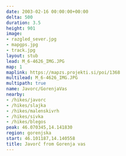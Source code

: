 ```yaml
---
date: 2003-02-16 00:00:00+00:00
delta: 500
duration: 3.5
height: 901
image:
- razgled_sever.jpg
- mapgps.jpg
- track.jpg
layout: stub
lead: M_6-4626_IMG.JPG
map: 1
maplink: https://mapzs.projekti.si/poi/1368
multilead: M_6-4626_IMG.JPG
multipath: true
name: Javorc/GorenjaVas
nearby:
- /hikes/javorc
- /hikes/slajka
- /hikes/malenskivrh
- /hikes/sivka
- /hikes/blegos
peak: 46.070345,14.141830
region: gorenjska
start: 46.101187,14.140558
title: Javorč from Gorenja vas
---
```

